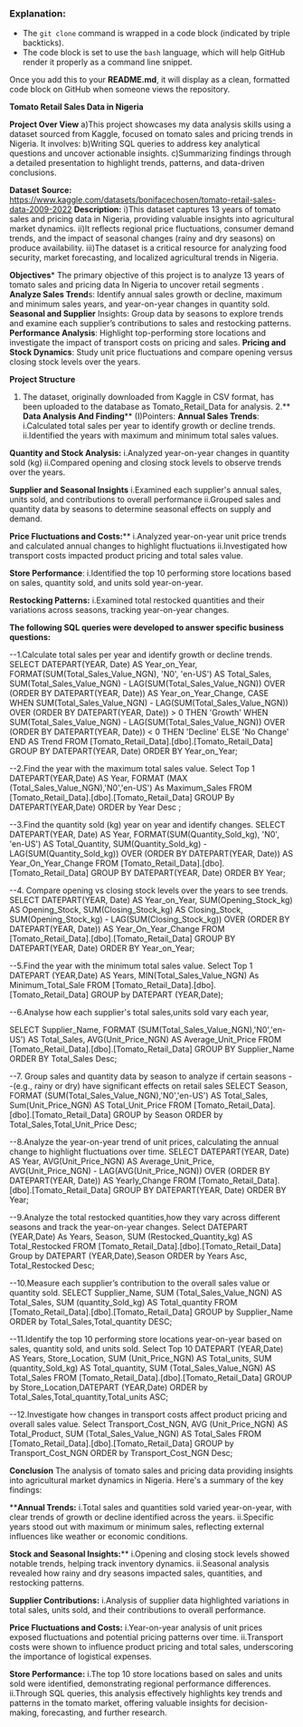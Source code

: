 
### Explanation:

- The `git clone` command is wrapped in a code block (indicated by triple backticks).
- The code block is set to use the `bash` language, which will help GitHub render it properly as a command line snippet.
  
Once you add this to your **README.md**, it will display as a clean, formatted code block on GitHub when someone views the repository.









**Tomato Retail Sales Data in Nigeria**

****Project Over View****
a)This project showcases my data analysis skills using a dataset sourced from Kaggle, focused on tomato sales and pricing trends in Nigeria. It involves:
b)Writing SQL queries to address key analytical questions and uncover actionable insights.
c)Summarizing findings through a detailed presentation to highlight trends, patterns, and data-driven conclusions.

****Dataset****
**Source:** https://www.kaggle.com/datasets/bonifacechosen/tomato-retail-sales-data-2009-2022
**Description:** 
i)This dataset captures 13 years of tomato sales and pricing data in Nigeria, providing valuable insights into agricultural market dynamics. 
ii)It reflects regional price fluctuations, consumer demand trends, and the impact of seasonal changes (rainy and dry seasons) on produce availability.
iii)The dataset is a critical resource for analyzing food security, market forecasting, and localized agricultural trends in Nigeria.

****Objectives*****
The primary objective of this project is to analyze 13 years of tomato sales and pricing data
In Nigeria to uncover retail segments . 
**Analyze Sales Trend**s: Identify annual sales growth or decline, maximum and minimum sales years, and year-on-year changes in quantity sold.
**Seasonal and Supplier** Insights: Group data by seasons to explore trends and examine each supplier’s contributions to sales and restocking patterns.
**Performance Analysis**: Highlight top-performing store locations and investigate the impact of transport costs on pricing and sales.
**Pricing and Stock Dynamics**: Study unit price fluctuations and compare opening versus closing stock levels over the years.

**Project Structure**
1. The dataset, originally downloaded from Kaggle in CSV format, has been uploaded to the database as Tomato_Retail_Data for analysis.
2.** **Data Analysis And Finding****
(I)Pointers:
**Annual Sales Trends**:
i.Calculated total sales per year to identify growth or decline trends.
ii.Identified the years with maximum and minimum total sales values.

**Quantity and Stock Analysis:**
i.Analyzed year-on-year changes in quantity sold (kg)
ii.Compared opening and closing stock levels to observe trends over the years.

**Supplier and Seasonal Insights**
i.Examined each supplier's annual sales, units sold, and contributions to overall performance
ii.Grouped sales and quantity data by seasons to determine seasonal effects on supply and demand.

**Price Fluctuations and Costs:****
i.Analyzed year-on-year unit price trends and calculated annual changes to highlight fluctuations
ii.Investigated how transport costs impacted product pricing and total sales value.

**Store Performance**:
i.Identified the top 10 performing store locations based on sales, quantity sold, and units sold year-on-year.

**Restocking Patterns:**
i.Examined total restocked quantities and their variations across seasons, tracking year-on-year changes.

**The following SQL queries were developed to answer specific business questions:**

--1.Calculate total sales per year and identify growth or decline trends.
SELECT 
DATEPART(YEAR, Date) AS Year_on_Year,
FORMAT(SUM(Total_Sales_Value_NGN), 'N0', 'en-US') AS Total_Sales,
SUM(Total_Sales_Value_NGN) - LAG(SUM(Total_Sales_Value_NGN)) OVER (ORDER BY DATEPART(YEAR, Date)) AS Year_on_Year_Change,
CASE 
WHEN SUM(Total_Sales_Value_NGN) - LAG(SUM(Total_Sales_Value_NGN)) OVER (ORDER BY DATEPART(YEAR, Date)) > 0 THEN 'Growth'
WHEN SUM(Total_Sales_Value_NGN) - LAG(SUM(Total_Sales_Value_NGN)) OVER (ORDER BY DATEPART(YEAR, Date)) < 0 THEN 'Decline'
ELSE 'No Change'
END AS Trend
FROM [Tomato_Retail_Data].[dbo].[Tomato_Retail_Data]
GROUP BY DATEPART(YEAR, Date)
ORDER BY Year_on_Year;

--2.Find the year with the maximum total sales value. 
Select
Top 1
DATEPART(YEAR,Date) AS Year,
FORMAT (MAX (Total_Sales_Value_NGN),'N0','en-US') As Maximum_Sales
FROM [Tomato_Retail_Data].[dbo].[Tomato_Retail_Data]
GROUP By DATEPART(YEAR,Date)
ORDER by Year Desc ;

--3.Find the quantity sold (kg) year on year and identify changes.
SELECT 
    DATEPART(YEAR, Date) AS Year,
    FORMAT(SUM(Quantity_Sold_kg), 'N0', 'en-US') AS Total_Quantity,
    SUM(Quantity_Sold_kg) - LAG(SUM(Quantity_Sold_kg)) OVER (ORDER BY DATEPART(YEAR, Date)) AS Year_On_Year_Change
FROM [Tomato_Retail_Data].[dbo].[Tomato_Retail_Data]
GROUP BY DATEPART(YEAR, Date)
ORDER BY Year;

--4. Compare opening vs closing stock levels over the years to see trends. 
SELECT 
DATEPART(YEAR, Date) AS Year_on_Year,
SUM(Opening_Stock_kg) AS Opening_Stock,
SUM(Closing_Stock_kg) AS Closing_Stock,
SUM(Opening_Stock_kg) - LAG(SUM(Closing_Stock_kg)) OVER (ORDER BY DATEPART(YEAR, Date)) AS Year_On_Year_Change
FROM [Tomato_Retail_Data].[dbo].[Tomato_Retail_Data]
GROUP BY DATEPART(YEAR, Date)
ORDER BY Year_on_Year;

--5.Find the year with the minimum total sales value.
Select
Top 1
DATEPART (YEAR,Date) AS Years,
MIN(Total_Sales_Value_NGN) As Minimum_Total_Sale
FROM [Tomato_Retail_Data].[dbo].[Tomato_Retail_Data] 
GROUP by DATEPART (YEAR,Date);

--6.Analyse how each supplier's total sales,units sold vary each year,

SELECT
Supplier_Name,
FORMAT (SUM(Total_Sales_Value_NGN),'N0','en-US') AS Total_Sales,
AVG(Unit_Price_NGN) AS Average_Unit_Price
FROM [Tomato_Retail_Data].[dbo].[Tomato_Retail_Data]
GROUP BY Supplier_Name
ORDER BY Total_Sales Desc;

--7. Group sales and quantity data by season to analyze if certain seasons 
--(e.g., rainy or dry) have significant effects on retail sales
SELECT
Season,
FORMAT (SUM(Total_Sales_Value_NGN),'N0','en-US') AS Total_Sales,
Sum(Unit_Price_NGN) AS Total_Unit_Price
FROM [Tomato_Retail_Data].[dbo].[Tomato_Retail_Data] 
GROUP by Season 
ORDER by Total_Sales,Total_Unit_Price Desc;


--8.Analyze the year-on-year trend of unit prices, calculating the annual change to highlight fluctuations over time.
SELECT 
DATEPART(YEAR, Date) AS Year,
AVG(Unit_Price_NGN) AS Average_Unit_Price,
AVG(Unit_Price_NGN) - LAG(AVG(Unit_Price_NGN)) OVER (ORDER BY DATEPART(YEAR, Date)) AS Yearly_Change
FROM [Tomato_Retail_Data].[dbo].[Tomato_Retail_Data]
GROUP BY DATEPART(YEAR, Date)
ORDER BY Year;

--9.Analyze the total restocked quantities,how they vary across different seasons and track the year-on-year changes.
Select
DATEPART (YEAR,Date) As Years,
Season,
SUM (Restocked_Quantity_kg) AS Total_Restocked
FROM [Tomato_Retail_Data].[dbo].[Tomato_Retail_Data]
Group by DATEPART (YEAR,Date),Season
ORDER by Years Asc, Total_Restocked Desc;

--10.Measure each supplier’s contribution to the overall sales value or quantity sold.
SELECT
Supplier_Name,
SUM (Total_Sales_Value_NGN) AS Total_Sales,
SUM (quantity_Sold_kg) AS Total_quantity
FROM [Tomato_Retail_Data].[dbo].[Tomato_Retail_Data]
GROUP by Supplier_Name 
ORDER by Total_Sales,Total_quantity DESC;

--11.Identify the top 10 performing store locations year-on-year based on sales, quantity sold, and units sold.
Select
Top 10
DATEPART (YEAR,Date) AS Years,
Store_Location,
SUM (Unit_Price_NGN) AS Total_units,
SUM (quantity_Sold_kg) AS Total_quantity,
SUM (Total_Sales_Value_NGN) AS Total_Sales
FROM [Tomato_Retail_Data].[dbo].[Tomato_Retail_Data]
GROUP by Store_Location,DATEPART (YEAR,Date)
ORDER by Total_Sales,Total_quantity,Total_units ASC;

--12.Investigate how changes in transport costs affect product pricing and overall sales value.
Select
Transport_Cost_NGN,
AVG (Unit_Price_NGN) AS Total_Product,
SUM (Total_Sales_Value_NGN) AS Total_Sales
FROM [Tomato_Retail_Data].[dbo].[Tomato_Retail_Data]
GROUP by  Transport_Cost_NGN
ORDER by  Transport_Cost_NGN Desc;

**Conclusion**
The analysis of tomato sales and pricing data providing insights into agricultural market dynamics in Nigeria. Here's a summary of the key findings:

****Annual Trends:**
i.Total sales and quantities sold varied year-on-year, with clear trends of growth or decline identified across the years.
ii.Specific years stood out with maximum or minimum sales, reflecting external influences like weather or economic conditions.

**Stock and Seasonal Insights:****
i.Opening and closing stock levels showed notable trends, helping track inventory dynamics.
ii.Seasonal analysis revealed how rainy and dry seasons impacted sales, quantities, and restocking patterns.

**Supplier Contributions:**
i.Analysis of supplier data highlighted variations in total sales, units sold, and their contributions to overall performance.

**Price Fluctuations and Costs:**
i.Year-on-year analysis of unit prices exposed fluctuations and potential pricing patterns over time.
ii.Transport costs were shown to influence product pricing and total sales, underscoring the importance of logistical expenses.

**Store Performance:**
i.The top 10 store locations based on sales and units sold were identified, demonstrating regional performance differences.
ii.Through SQL queries, this analysis effectively highlights key trends and patterns in the tomato market, offering valuable insights for decision-making, forecasting, and further research.




